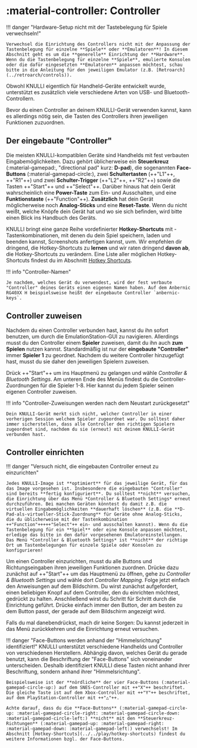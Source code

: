 # :material-controller: Controller

!!! danger "Hardware-Setup nicht mit der Tastebelegung für Spiele verwechseln!"

    Verwechsel die Einrichtung des Controllers nicht mit der Anpassung der Tastenbelegung für einzelne **Spiele** oder **Emulatoren**! In diesem Abschnitt geht es um die **generelle** Einrichtung der **Hardware**. Wenn du die Tastenbelegung für einzelne **Spiele**, emulierte Konsolen oder die dafür eingesetzten **Emulatoren** anpassen möchtest, schau bitte in die Anleitung für den jeweiligen Emulator (z.B. [Retroarch](../retroarch/controls)).

Obwohl KNULLI eigentlich für Handheld-Geräte entwickelt wurde, unterstützt es zusätzlich viele verschiedene Arten von USB- und Bluetooth-Controllern.

Bevor du einen Controller an deinem KNULLI-Gerät verwenden kannst, kann es allerdings nötig sein, die Tasten des Controllers ihren jeweiligen Funktionen zuzuordnen.

## Der eingebaute "Controller"

Die meisten KNULLI-kompatiblen Geräte sind Handhelds mit fest verbauten Eingabemöglichkeiten. Dazu gehört üblicherweise ein **Steuerkreuz** (:material-gamepad:, "directional pad" kurz: **D-pad**), die sogenannten **Face-Buttons** (:material-gamepad-circle:), zwei **Schultertasten** (++"L1"++, ++"R1"++) und zwei **Schulter-Trigger** (++"L2"++, ++"R2"++) sowie die Tasten ++"Start"++ und ++"Select"++. Darüber hinaus hat dein Gerät wahrscheinlich eine **Power-Taste** zum Ein- und Ausschalten, und eine **Funktionstaste** (++"Function"++). **Zusätzlich** hat dein Gerät möglicherweise noch **Analog-Sticks** und eine **Reset-Taste**. Wenn du nicht weißt, welche Knöpfe dein Gerät hat und wo sie sich befinden, wird bitte einen Blick ins Handbuch des Geräts.

KNULLI bringt eine ganze Reihe vordefinierter **Hotkey-Shortcuts** mit - Tastenkombinationen, mit denen du dein Spiel speichern, laden und beenden kannst, Screenshots anfertigen kannst, uvm. Wir empfehlen dir dringend, die Hotkey-Shortcuts zu **lernen** und wir raten dringend **davon ab**, die Hotkey-Shortcuts zu verändern. Eine Liste aller möglichen Hotkey-Shortcuts findest du im Abschnitt  [Hotkey Shortcuts](../../play/hotkey-shortcuts).

!!! info "Controller-Namen"

    Je nachdem, welches Gerät du verwendest, wird der fest verbaute "Controller" deines Geräts einen eigenen Namen haben. Auf dem Anbernic RG40XX H beispielsweise heißt der eingebaute Controller `anbernic-keys`.

## Controller zuweisen

Nachdem du einen Controller verbunden hast, kannst du ihn sofort benutzen, um durch die EmulationStation-GUI zu navigieren. Allerdings musst du den Controller einem **Spieler** zuweisen, damit du ihn auch **zum Spielen** nutzen kannst. Standardmäßig ist nur der **eingebaute "Controller"** immer **Spieler 1** zu geordnet. Nachdem du weitere Controller hinzugefügt hast, musst du sie daher den jeweiligen Spielern zuweisen.

Drück ++"Start"++ um ins Hauptmenü zu gelangen und wähle *Controller & Bluetooth Settings*. Am unteren Ende des Menüs findest du die Controller-Zuordnungen für die Spieler 1-8. Hier kannst du jedem Spieler seinen eigenen Controller zuweisen.

!!! info "Controller-Zuweisungen werden nach dem Neustart zurückgesetzt"

    Dein KNULLI-Gerät merkt sich nicht, welcher Controller in einer vorherigen Session welchem Spieler zugeordnet war. Du solltest daher immer sicherstellen, dass alle Controller den richtigen Spielern zugeordnet sind, nachdem du sie (erneut) mit deinem KNULLI-Gerät verbunden hast.

## Controller einrichten

!!! danger "Versuch nicht, die eingebauten Controller erneut zu einzurichten"

    Jedes KNULLI-Image ist **optimiert** für das jeweilige Gerät, für das das Image vorgesehen ist. Insbesondere die eingebauten "Controller" sind bereits **fertig konfiguriert**. Du solltest **nicht** versuchen, die Einrichtung über das Menü *Controller & Bluetooth Settings* erneut durchzuführen. Bei manchen Geräten könntest du damit z.B. die virtuellen Eingabemöglichkeiten **dauerhaft löschen** (z.B. die **D-Pad-als-virtueller-Stick-Zuordnung** für Geräte ohne Analog-Sticks, die du üblicherweise mit der Tastenkombination ++"Function"+++++"Select"++ ein- und ausschalten kannst). Wenn du die Tastenbelegung für ein **Spiel** oder eine Konsole anpassen möchtest, erledige das bitte in den dafür vorgesehenen Emulatoreinstellungen. Das Menü *Controller & Bluetooth Settings* ist **nicht** der richtige Ort um Tastenbelegungen für einzele Spiele oder Konsolen zu konfigurieren!

Um einen Controller einzurichten, musst du alle Buttons und Richtungseingaben ihren jeweiligen Funktionen zuordnen. Drücke dazu zunächst auf ++"Start"++ um das Hauptmenü zu öffnen, gehe zu *Controller & Bluetooth Settings* und wähle dort *Controller Mapping*. Folge jetzt einfach den Anweisungen auf dem Bildschirm. Du wirst zunächst aufgefordert, einen beliebigen Knopf auf dem Controller, den du einrichten möchtest, gedrückt zu halten. Anschließend wirst du Schritt für Schritt durch die Einrichtung geführt. Drücke einfach immer den Button, der am besten zu dem Button passt, der gerade auf dem Bildschirm angezeigt wird.

Falls du mal danebendrückst, mach dir keine Sorgen: Du kannst jederzeit in das Menü zurückkehren und die Einrichtung erneut versuchen.

!!! danger "Face-Buttons werden anhand der "Himmelsrichtung" identifiziert!"
    KNULLI unterstützt verschiedene Handhelds und Controller von verschiedenen Herstellern. Abhängig davon, welches Gerät du gerade benutzt, kann die Beschriftung der "Face-Buttons" sich voneinander unterscheiden. Deshalb identifiziert KNULLI diese Tasten nicht anhand ihrer Beschriftung, sondern anhand ihrer "Himmelsrichtung".
    
    Beispielsweise ist der **nördliche** der vier Face-Buttons (:material-gamepad-circle-up:) auf dem SNES-Controller mit ++"X"++ beschriftet. Die gleiche Taste ist auf dem Xbox-Controller mit ++"Y"++ beschriftet, auf dem PlayStation-Controller mit ++"△"++.

    Achte darauf, dass du die **Face-Buttons** (:material-gamepad-circle-up: :material-gamepad-circle-right: :material-gamepad-circle-down: :material-gamepad-circle-left:) **nicht** mit den **Steuerkreuz-Richtungen** (:material-gamepad-up: :material-gamepad-right: :material-gamepad-down: :material-gamepad-left:) verwechselst! Im Abschnitt [Hotkey-Shortcuts](../../play/hotkey-shortcuts) findest du weitere Informationen bzgl. der Face-Buttons.

